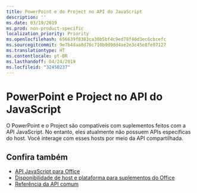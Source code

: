 ```yaml
---
title: PowerPoint e do Project no API do JavaScript
description: ''
ms.date: 03/19/2019
ms.prod: non-product-specific
localization_priority: Priority
ms.openlocfilehash: 656639f8383ca30b5bf4c9ed78f46d3ec6cbcefc
ms.sourcegitcommit: 9e7b4daa8d76c710b9d9dd4ae2e3c45e8fe07127
ms.translationtype: HT
ms.contentlocale: pt-BR
ms.lasthandoff: 04/24/2019
ms.locfileid: "32450237"
---
```

# <a name="powerpoint-and-project-in-the-javascript-api"></a>PowerPoint e Project no API do JavaScript

O PowerPoint e o Project são compatíveis com suplementos feitos com a API JavaScript. No entanto, eles atualmente não possuem APIs específicas do host. Você interage com esses hosts por meio da API compartilhada. 

## <a name="see-also"></a>Confira também

- [API JavaScript para Office](/office/dev/add-ins/reference/javascript-api-for-office)
- [Disponibilidade de host e plataforma para suplementos do Office](/office/dev/add-ins/overview/office-add-in-availability)
- [Referência da API comum](/javascript/api/overview/office)